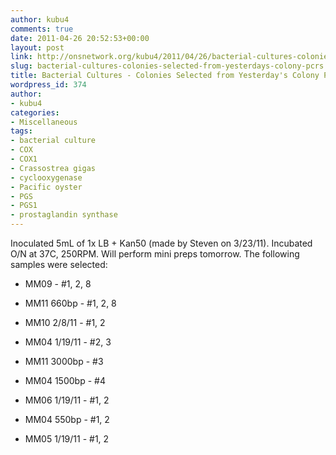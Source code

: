 ```yaml
---
author: kubu4
comments: true
date: 2011-04-26 20:52:53+00:00
layout: post
link: http://onsnetwork.org/kubu4/2011/04/26/bacterial-cultures-colonies-selected-from-yesterdays-colony-pcrs/
slug: bacterial-cultures-colonies-selected-from-yesterdays-colony-pcrs
title: Bacterial Cultures - Colonies Selected from Yesterday's Colony PCRs
wordpress_id: 374
author:
- kubu4
categories:
- Miscellaneous
tags:
- bacterial culture
- COX
- COX1
- Crassostrea gigas
- cyclooxygenase
- Pacific oyster
- PGS
- PGS1
- prostaglandin synthase
---
```


Inoculated 5mL of 1x LB + Kan50 (made by Steven on 3/23/11). Incubated O/N at 37C, 250RPM. Will perform mini preps tomorrow. The following samples were selected:




    
  * MM09 - #1, 2, 8

    
  * MM11 660bp - #1, 2, 8

    
  * MM10 2/8/11 - #1, 2

    
  * MM04 1/19/11 - #2, 3

    
  * MM11 3000bp - #3

    
  * MM04 1500bp - #4

    
  * MM06 1/19/11 - #1, 2

    
  * MM04 550bp - #1, 2

    
  * MM05 1/19/11 - #1, 2


